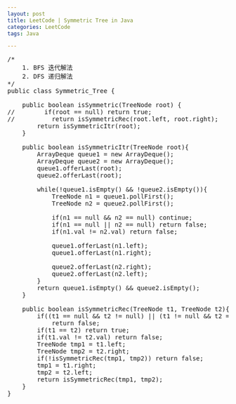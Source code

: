 ```yaml
---
layout: post
title: LeetCode | Symmetric Tree in Java
categories: LeetCode
tags: Java

---
```

<!-- import js for mathjax -->
<script src="http://cdn.mathjax.org/mathjax/latest/MathJax.js?config=default"></script>
<script type="text/x-mathjax-config">
MathJax.Hub.Config({
tex2jax: {inlineMath: [['$','$'], ['\\(','\\)']]}
});
</script>


<pre>
/*
    1. BFS 迭代解法
    2. DFS 递归解法
*/
public class Symmetric_Tree {

    public boolean isSymmetric(TreeNode root) {
//        if(root == null) return true;
//          return isSymmetricRec(root.left, root.right);
        return isSymmetricItr(root);
    }

    public boolean isSymmetricItr(TreeNode root){
        ArrayDeque<TreeNode> queue1 = new ArrayDeque<TreeNode>();
        ArrayDeque<TreeNode> queue2 = new ArrayDeque<TreeNode>();
        queue1.offerLast(root);
        queue2.offerLast(root);

        while(!queue1.isEmpty() && !queue2.isEmpty()){
            TreeNode n1 = queue1.pollFirst();
            TreeNode n2 = queue2.pollFirst();

            if(n1 == null && n2 == null) continue;
            if(n1 == null || n2 == null) return false;
            if(n1.val != n2.val) return false;

            queue1.offerLast(n1.left);
            queue1.offerLast(n1.right);

            queue2.offerLast(n2.right);
            queue2.offerLast(n2.left);
        }
        return queue1.isEmpty() && queue2.isEmpty();
    }

    public boolean isSymmetricRec(TreeNode t1, TreeNode t2){
        if((t1 == null && t2 != null) || (t1 != null && t2 == null))
            return false;
        if(t1 == t2) return true;
        if(t1.val != t2.val) return false;
        TreeNode tmp1 = t1.left;
        TreeNode tmp2 = t2.right;
        if(!isSymmetricRec(tmp1, tmp2)) return false;
        tmp1 = t1.right;
        tmp2 = t2.left;
        return isSymmetricRec(tmp1, tmp2);
    }
}
</pre>
